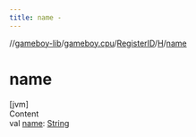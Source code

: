 ```yaml
---
title: name -
---
```

//[gameboy-lib](../../../index.md)/[gameboy.cpu](../../index.md)/[RegisterID](../index.md)/[H](index.md)/[name](name.md)



# name  
[jvm]  
Content  
val [name](name.md): [String](https://kotlinlang.org/api/latest/jvm/stdlib/kotlin/-string/index.html)  



